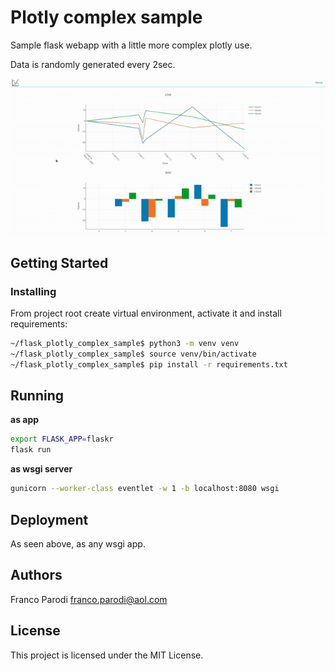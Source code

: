 # Plotly complex sample
Sample flask webapp with a little more complex plotly use.

Data is randomly generated every 2sec.

![Home](docs/flask_plotly_sample.gif)

## Getting Started

### Installing

From project root create virtual environment, activate it and install requirements:

```sh
~/flask_plotly_complex_sample$ python3 -m venv venv
~/flask_plotly_complex_sample$ source venv/bin/activate
~/flask_plotly_complex_sample$ pip install -r requirements.txt
```

## Running

__as app__

```sh
export FLASK_APP=flaskr
flask run
```

__as wsgi server__

```sh
gunicorn --worker-class eventlet -w 1 -b localhost:8080 wsgi
```

## Deployment

As seen above, as any wsgi app.

## Authors 

Franco Parodi <franco.parodi@aol.com>

## License

This project is licensed under the MIT License.
